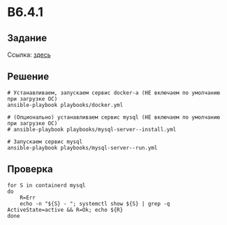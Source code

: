 # B6.4.1

## Задание

Ссылка: [здесь](./TASK.md)

## Решение

```
# Устанавливаем, запускаем сервис docker-а (НЕ включаем по умолчанию при загрузке ОС)
ansible-playbook playbooks/docker.yml

# (Опционально) устанавливаем сервис mysql (НЕ включаем по умолчанию при загрузке ОС)
# ansible-playbook playbooks/mysql-server--install.yml

# Запускаем сервис mysql
ansible-playbook playbooks/mysql-server--run.yml
```

## Проверка

```
for S in containerd mysql
do
    R=Err
    echo -n "${S} - "; systemctl show ${S} | grep -q ActiveState=active && R=Ok; echo ${R}
done
```
